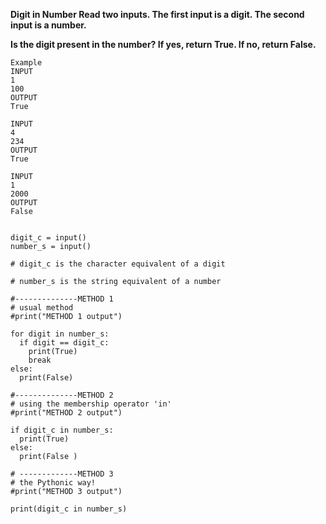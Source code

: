 <b>Digit in Number
Read two inputs. 
The first input is a digit.
The second input is a number.

Is the digit present in the number? If yes, return True.
If no, return False.</b>
 
```
Example 
INPUT
1
100
OUTPUT
True

INPUT
4
234
OUTPUT
True

INPUT
1
2000
OUTPUT
False

```

```

digit_c = input()
number_s = input()

# digit_c is the character equivalent of a digit  

# number_s is the string equivalent of a number 

#--------------METHOD 1 
# usual method 
#print("METHOD 1 output")

for digit in number_s: 
  if digit == digit_c:
    print(True)
    break
else:
  print(False)
  
#--------------METHOD 2 
# using the membership operator 'in' 
#print("METHOD 2 output")

if digit_c in number_s: 
  print(True)
else:
  print(False )
 
# -------------METHOD 3
# the Pythonic way! 
#print("METHOD 3 output")

print(digit_c in number_s) 
```
